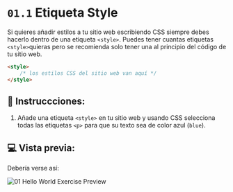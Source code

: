 
# `01.1` Etiqueta Style 

Si quieres añadir estilos a tu sitio web escribiendo CSS siempre debes hacerlo dentro de una etiqueta `<style>`.
Puedes tener cuantas etiquetas `<style>`quieras pero se recomienda solo tener una al principio del código de tu sitio web.

```HTML
<style>
    /* los estilos CSS del sitio web van aquí */
</style>
```

## 📝 Instruccciones:

1. Añade una etiqueta `<style>` en tu sitio web y usando CSS selecciona todas las etiquetas `<p>` para que su texto sea de color azul (`blue`).

## 💻 Vista previa:

Debería verse así:

![01 Hello World Exercise Preview](../../.learn/assets/01.1-1.png?raw=true)
